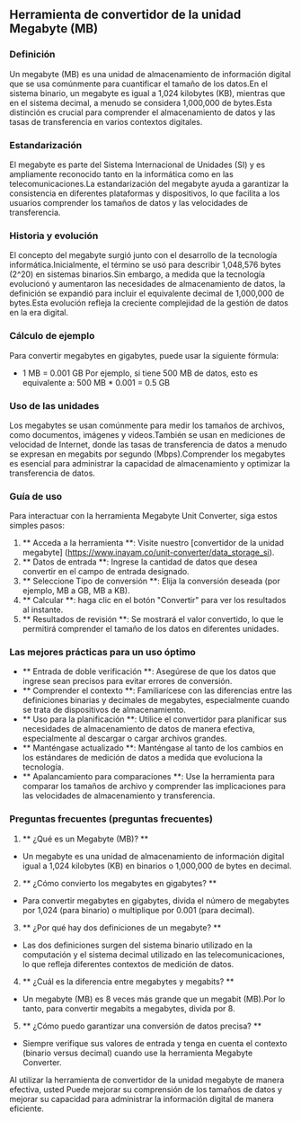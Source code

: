 ## Herramienta de convertidor de la unidad Megabyte (MB)

### Definición
Un megabyte (MB) es una unidad de almacenamiento de información digital que se usa comúnmente para cuantificar el tamaño de los datos.En el sistema binario, un megabyte es igual a 1,024 kilobytes (KB), mientras que en el sistema decimal, a menudo se considera 1,000,000 de bytes.Esta distinción es crucial para comprender el almacenamiento de datos y las tasas de transferencia en varios contextos digitales.

### Estandarización
El megabyte es parte del Sistema Internacional de Unidades (SI) y es ampliamente reconocido tanto en la informática como en las telecomunicaciones.La estandarización del megabyte ayuda a garantizar la consistencia en diferentes plataformas y dispositivos, lo que facilita a los usuarios comprender los tamaños de datos y las velocidades de transferencia.

### Historia y evolución
El concepto del megabyte surgió junto con el desarrollo de la tecnología informática.Inicialmente, el término se usó para describir 1,048,576 bytes (2^20) en sistemas binarios.Sin embargo, a medida que la tecnología evolucionó y aumentaron las necesidades de almacenamiento de datos, la definición se expandió para incluir el equivalente decimal de 1,000,000 de bytes.Esta evolución refleja la creciente complejidad de la gestión de datos en la era digital.

### Cálculo de ejemplo
Para convertir megabytes en gigabytes, puede usar la siguiente fórmula:
- 1 MB = 0.001 GB
Por ejemplo, si tiene 500 MB de datos, esto es equivalente a:
500 MB * 0.001 = 0.5 GB

### Uso de las unidades
Los megabytes se usan comúnmente para medir los tamaños de archivos, como documentos, imágenes y videos.También se usan en mediciones de velocidad de Internet, donde las tasas de transferencia de datos a menudo se expresan en megabits por segundo (Mbps).Comprender los megabytes es esencial para administrar la capacidad de almacenamiento y optimizar la transferencia de datos.

### Guía de uso
Para interactuar con la herramienta Megabyte Unit Converter, siga estos simples pasos:
1. ** Acceda a la herramienta **: Visite nuestro [convertidor de la unidad megabyte] (https://www.inayam.co/unit-converter/data_storage_si).
2. ** Datos de entrada **: Ingrese la cantidad de datos que desea convertir en el campo de entrada designado.
3. ** Seleccione Tipo de conversión **: Elija la conversión deseada (por ejemplo, MB a GB, MB a KB).
4. ** Calcular **: haga clic en el botón "Convertir" para ver los resultados al instante.
5. ** Resultados de revisión **: Se mostrará el valor convertido, lo que le permitirá comprender el tamaño de los datos en diferentes unidades.

### Las mejores prácticas para un uso óptimo
- ** Entrada de doble verificación **: Asegúrese de que los datos que ingrese sean precisos para evitar errores de conversión.
- ** Comprender el contexto **: Familiarícese con las diferencias entre las definiciones binarias y decimales de megabytes, especialmente cuando se trata de dispositivos de almacenamiento.
- ** Uso para la planificación **: Utilice el convertidor para planificar sus necesidades de almacenamiento de datos de manera efectiva, especialmente al descargar o cargar archivos grandes.
- ** Manténgase actualizado **: Manténgase al tanto de los cambios en los estándares de medición de datos a medida que evoluciona la tecnología.
- ** Apalancamiento para comparaciones **: Use la herramienta para comparar los tamaños de archivo y comprender las implicaciones para las velocidades de almacenamiento y transferencia.

### Preguntas frecuentes (preguntas frecuentes)

1. ** ¿Qué es un Megabyte (MB)? **
- Un megabyte es una unidad de almacenamiento de información digital igual a 1,024 kilobytes (KB) en binarios o 1,000,000 de bytes en decimal.

2. ** ¿Cómo convierto los megabytes en gigabytes? **
- Para convertir megabytes en gigabytes, divida el número de megabytes por 1,024 (para binario) o multiplique por 0.001 (para decimal).

3. ** ¿Por qué hay dos definiciones de un megabyte? **
- Las dos definiciones surgen del sistema binario utilizado en la computación y el sistema decimal utilizado en las telecomunicaciones, lo que refleja diferentes contextos de medición de datos.

4. ** ¿Cuál es la diferencia entre megabytes y megabits? **
- Un megabyte (MB) es 8 veces más grande que un megabit (MB).Por lo tanto, para convertir megabits a megabytes, divida por 8.

5. ** ¿Cómo puedo garantizar una conversión de datos precisa? **
- Siempre verifique sus valores de entrada y tenga en cuenta el contexto (binario versus decimal) cuando use la herramienta Megabyte Converter.

Al utilizar la herramienta de convertidor de la unidad megabyte de manera efectiva, usted Puede mejorar su comprensión de los tamaños de datos y mejorar su capacidad para administrar la información digital de manera eficiente.